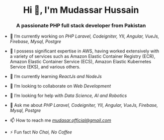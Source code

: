 <h1 align="center">Hi 👋, I'm Mudassar Hussain</h1>
<h3 align="center">A passionate PHP full stack developer from Pakistan</h3>

- 🔭 I’m currently working on *PHP Laravel, Codeigniter, YII, Angular, VueJs, Firebase, Mysql, Postgre*

- 🌱 I possess significant expertise in AWS, having worked extensively with a variety of services such as Amazon Elastic Container Registry (ECR), Amazon Elastic Container        Service (ECS), Amazon Elastic Kubernetes Service (EKS), and various others.

- 🌱 I’m currently learning *ReactJs and NodeJs*

- 👯 I’m looking to collaborate on *Web Development*

- 🤝 I’m looking for help with *Data Science, AI and Robotics*

- 💬 Ask me about *PHP Laravel, Codeigniter, YII, Angular, VueJs, Firebase, Mysql, Postgre*

- 📫 How to reach me *mudasar.official@gmail.com*

- ⚡ Fun fact *No Chai, No Coffee*
